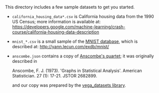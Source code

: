 This directory includes a few sample datasets to get you started.

- `california_housing_data*.csv` is California housing data from the 1990 US
  Census; more information is available at:
  https://developers.google.com/machine-learning/crash-course/california-housing-data-description

- `mnist_*.csv` is a small sample of the
  [MNIST database](https://en.wikipedia.org/wiki/MNIST_database), which is
  described at: http://yann.lecun.com/exdb/mnist/

- `anscombe.json` contains a copy of
  [Anscombe's quartet](https://en.wikipedia.org/wiki/Anscombe%27s_quartet); it
  was originally described in

  Anscombe, F. J. (1973). 'Graphs in Statistical Analysis'. American
  Statistician. 27 (1): 17-21. JSTOR 2682899.

  and our copy was prepared by the
  [vega_datasets library](https://github.com/altair-viz/vega_datasets/blob/4f67bdaad10f45e3549984e17e1b3088c731503d/vega_datasets/_data/anscombe.json).
